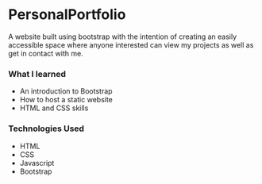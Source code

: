 # PersonalPortfolio
A website built using bootstrap with the intention of creating an easily accessible space where anyone interested can view my projects as well as get in contact with me.

### What I learned
- An introduction to Bootstrap
- How to host a static website
- HTML and CSS skills

### Technologies Used
- HTML
- CSS
- Javascript
- Bootstrap
